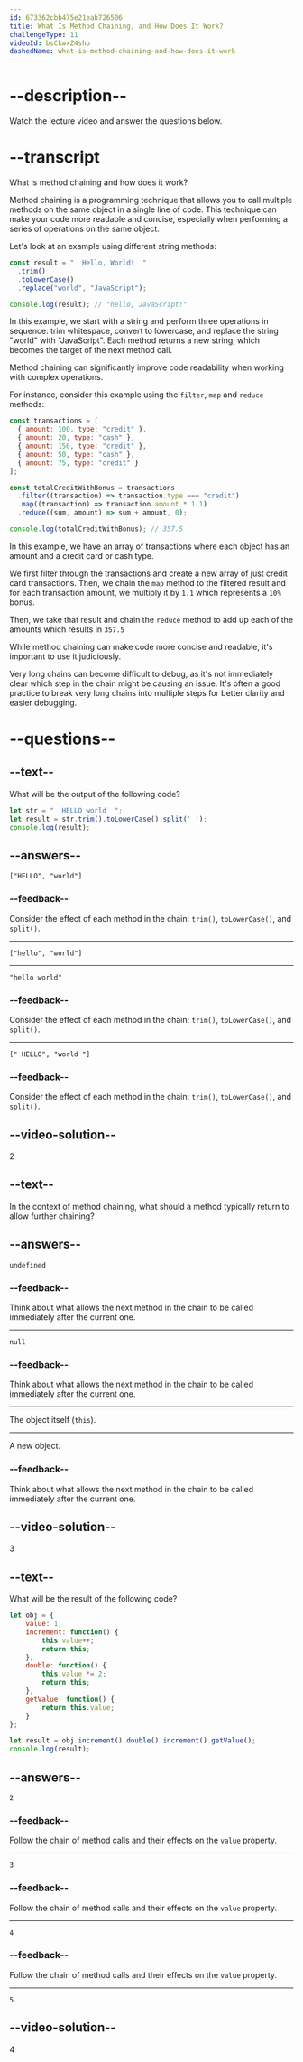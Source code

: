 ```yaml
---
id: 673362cbb475e21eab726506
title: What Is Method Chaining, and How Does It Work?
challengeType: 11
videoId: bsCkwxZ4sho
dashedName: what-is-method-chaining-and-how-does-it-work
---
```


# --description--

Watch the lecture video and answer the questions below.

# --transcript

What is method chaining and how does it work?

Method chaining is a programming technique that allows you to call multiple methods on the same object in a single line of code. This technique can make your code more readable and concise, especially when performing a series of operations on the same object.

Let's look at an example using different string methods:

```js
const result = "  Hello, World!  "
  .trim()
  .toLowerCase()
  .replace("world", "JavaScript");

console.log(result); // "hello, JavaScript!"
```

In this example, we start with a string and perform three operations in sequence: trim whitespace, convert to lowercase, and replace the string "world" with "JavaScript". Each method returns a new string, which becomes the target of the next method call.

Method chaining can significantly improve code readability when working with complex operations.

For instance, consider this example using the `filter`, `map` and `reduce` methods:

```js
const transactions = [
  { amount: 100, type: "credit" },
  { amount: 20, type: "cash" },
  { amount: 150, type: "credit" },
  { amount: 50, type: "cash" },
  { amount: 75, type: "credit" }
];

const totalCreditWithBonus = transactions
  .filter((transaction) => transaction.type === "credit")
  .map((transaction) => transaction.amount * 1.1)
  .reduce((sum, amount) => sum + amount, 0);

console.log(totalCreditWithBonus); // 357.5
```

In this example, we have an array of transactions where each object has an amount and a credit card or cash type.

We first filter through the transactions and create a new array of just credit card transactions. Then, we chain the `map` method to the filtered result and for each transaction amount, we multiply it by `1.1` which represents a `10%` bonus.

Then, we take that result and chain the `reduce` method to add up each of the amounts which results in `357.5`

While method chaining can make code more concise and readable, it's important to use it judiciously.

Very long chains can become difficult to debug, as it's not immediately clear which step in the chain might be causing an issue. It's often a good practice to break very long chains into multiple steps for better clarity and easier debugging.

# --questions--

## --text--

What will be the output of the following code?

```js
let str = "  HELLO world  ";
let result = str.trim().toLowerCase().split(' ');
console.log(result);
```

## --answers--

`["HELLO", "world"]`

### --feedback--

Consider the effect of each method in the chain: `trim()`, `toLowerCase()`, and `split()`.

---

`["hello", "world"]`

---

`"hello world"`

### --feedback--

Consider the effect of each method in the chain: `trim()`, `toLowerCase()`, and `split()`.

---

`[" HELLO", "world "]`

### --feedback--

Consider the effect of each method in the chain: `trim()`, `toLowerCase()`, and `split()`.

## --video-solution--

2

## --text--

In the context of method chaining, what should a method typically return to allow further chaining?

## --answers--

`undefined`

### --feedback--

Think about what allows the next method in the chain to be called immediately after the current one.

---

`null`

### --feedback--

Think about what allows the next method in the chain to be called immediately after the current one.

---

The object itself (`this`).

---

A new object.

### --feedback--

Think about what allows the next method in the chain to be called immediately after the current one.

## --video-solution--

3

## --text--

What will be the result of the following code?

```js
let obj = {
    value: 1,
    increment: function() {
        this.value++;
        return this;
    },
    double: function() {
        this.value *= 2;
        return this;
    },
    getValue: function() {
        return this.value;
    }
};

let result = obj.increment().double().increment().getValue();
console.log(result);
```

## --answers--

`2`

### --feedback--

Follow the chain of method calls and their effects on the `value` property.

---

`3`

### --feedback--

Follow the chain of method calls and their effects on the `value` property.

---

`4`

### --feedback--

Follow the chain of method calls and their effects on the `value` property.

---

`5`

## --video-solution--

4
